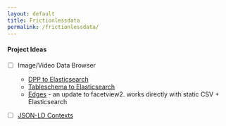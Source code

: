 ```yaml
---
layout: default
title: Frictionlessdata
permalink: /frictionlessdata/
---
```


#### Project Ideas

- [ ] Image/Video Data Browser
    - [DPP to Elasticsearch](https://github.com/frictionlessdata/datapackage-pipelines-elasticsearch)
    - [Tableschema to Elasticsearch](https://github.com/frictionlessdata/tableschema-elasticsearch-py)
    - [Edges](https://github.com/CottageLabs/edges) - an update to facetview2. works directly with static CSV + Elasticsearch
    
- [ ] [JSON-LD Contexts](https://github.com/ashepherd/frictionlessdata-json-ld-contexts)
